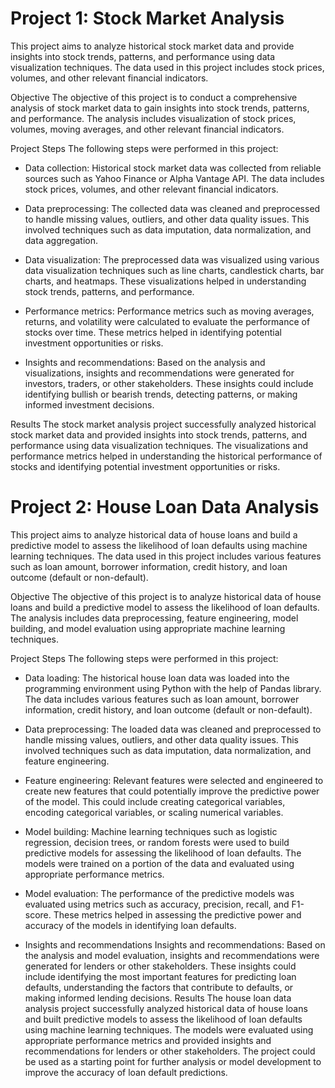 # Project 1: Stock Market Analysis
This project aims to analyze historical stock market data and provide insights into stock trends, patterns, and performance using data visualization techniques. The data used in this project includes stock prices, volumes, and other relevant financial indicators.

Objective
The objective of this project is to conduct a comprehensive analysis of stock market data to gain insights into stock trends, patterns, and performance. The analysis includes visualization of stock prices, volumes, moving averages, and other relevant financial indicators.

Project Steps
The following steps were performed in this project:

* Data collection: Historical stock market data was collected from reliable sources such as Yahoo Finance or Alpha Vantage API. The data includes stock prices, volumes, and other relevant financial indicators.

* Data preprocessing: The collected data was cleaned and preprocessed to handle missing values, outliers, and other data quality issues. This involved techniques such as data imputation, data normalization, and data aggregation.

* Data visualization: The preprocessed data was visualized using various data visualization techniques such as line charts, candlestick charts, bar charts, and heatmaps. These visualizations helped in understanding stock trends, patterns, and performance.

* Performance metrics: Performance metrics such as moving averages, returns, and volatility were calculated to evaluate the performance of stocks over time. These metrics helped in identifying potential investment opportunities or risks.

* Insights and recommendations: Based on the analysis and visualizations, insights and recommendations were generated for investors, traders, or other stakeholders. These insights could include identifying bullish or bearish trends, detecting patterns, or making informed investment decisions.

Results
The stock market analysis project successfully analyzed historical stock market data and provided insights into stock trends, patterns, and performance using data visualization techniques. The visualizations and performance metrics helped in understanding the historical performance of stocks and identifying potential investment opportunities or risks.

# Project 2: House Loan Data Analysis
This project aims to analyze historical data of house loans and build a predictive model to assess the likelihood of loan defaults using machine learning techniques. The data used in this project includes various features such as loan amount, borrower information, credit history, and loan outcome (default or non-default).

Objective
The objective of this project is to analyze historical data of house loans and build a predictive model to assess the likelihood of loan defaults. The analysis includes data preprocessing, feature engineering, model building, and model evaluation using appropriate machine learning techniques.

Project Steps
The following steps were performed in this project:

* Data loading: The historical house loan data was loaded into the programming environment using Python with the help of Pandas library. The data includes various features such as loan amount, borrower information, credit history, and loan outcome (default or non-default).

* Data preprocessing: The loaded data was cleaned and preprocessed to handle missing values, outliers, and other data quality issues. This involved techniques such as data imputation, data normalization, and feature engineering.

* Feature engineering: Relevant features were selected and engineered to create new features that could potentially improve the predictive power of the model. This could include creating categorical variables, encoding categorical variables, or scaling numerical variables.

* Model building: Machine learning techniques such as logistic regression, decision trees, or random forests were used to build predictive models for assessing the likelihood of loan defaults. The models were trained on a portion of the data and evaluated using appropriate performance metrics.

* Model evaluation: The performance of the predictive models was evaluated using metrics such as accuracy, precision, recall, and F1-score. These metrics helped in assessing the predictive power and accuracy of the models in identifying loan defaults.

* Insights and recommendations Insights and recommendations: Based on the analysis and model evaluation, insights and recommendations were generated for lenders or other stakeholders. These insights could include identifying the most important features for predicting loan defaults, understanding the factors that contribute to defaults, or making informed lending decisions.
Results
The house loan data analysis project successfully analyzed historical data of house loans and built predictive models to assess the likelihood of loan defaults using machine learning techniques. The models were evaluated using appropriate performance metrics and provided insights and recommendations for lenders or other stakeholders. 
The project could be used as a starting point for further analysis or model development to improve the accuracy of loan default predictions.
